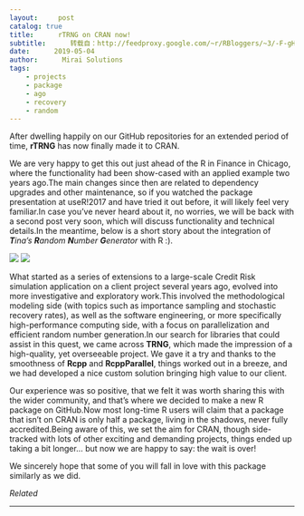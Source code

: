 ```yaml
---
layout:     post
catalog: true
title:      rTRNG on CRAN now!
subtitle:      转载自：http://feedproxy.google.com/~r/RBloggers/~3/-F-gH6NzMYQ/
date:      2019-05-04
author:      Mirai Solutions
tags:
    - projects
    - package
    - ago
    - recovery
    - random
---
```






After dwelling happily on our GitHub repositories for an extended period of time, **rTRNG** has now finally made it to CRAN.



We are very happy to get this out just ahead of the R in Finance in Chicago, where the functionality had been show-cased with an applied example two years ago.The main changes since then are related to dependency upgrades and other maintenance, so if you watched the package presentation at useR!2017 and have tried it out before, it will likely feel very familiar.In case you’ve never heard about it, no worries, we will be back with a second post very soon, which will discuss functionality and technical details.In the meantime, below is a short story about the integration of ***T**ina’s **R**andom **N**umber **G**enerator* with R :).


![](https://i1.wp.com/mirai-solutions.ch/assets/images/rTRNG.png?w=456&ssl=1)
![](https://i1.wp.com/mirai-solutions.ch/assets/images/rTRNG.png?w=456&ssl=1)




What started as a series of extensions to a large-scale Credit Risk simulation application on a client project several years ago, evolved into more investigative and exploratory work.This involved the methodological modeling side (with topics such as importance sampling and stochastic recovery rates), as well as the software engineering, or more specifically high-performance computing side, with a focus on parallelization and efficient random number generation.In our search for libraries that could assist in this quest, we came across **TRNG**, which made the impression of a high-quality, yet overseeable project. We gave it a try and thanks to the smoothness of **Rcpp** and **RcppParallel**, things worked out in a breeze, and we had developed a nice custom solution bringing high value to our client.

Our experience was so positive, that we felt it was worth sharing this with the wider community, and that’s where we decided to make a new R package on GitHub.Now most long-time R users will claim that a package that isn’t on CRAN is only half a package, living in the shadows, never fully accredited.Being aware of this, we set the aim for CRAN, though side-tracked with lots of other exciting and demanding projects, things ended up taking a bit longer… but now we are happy to say: the wait is over!

We sincerely hope that some of you will fall in love with this package similarly as we did.


*Related*








---
